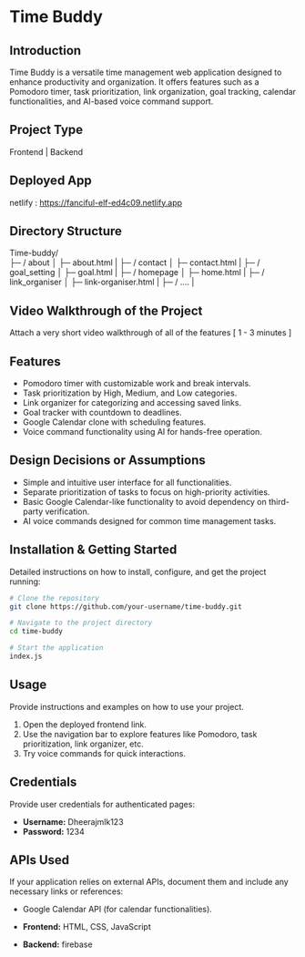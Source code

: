 # Time Buddy

## Introduction

Time Buddy is a versatile time management web application designed to enhance productivity and organization. It offers features such as a Pomodoro timer, task prioritization, link organization, goal tracking, calendar functionalities, and AI-based voice command support.

## Project Type

Frontend | Backend

## Deployed App

netlify : https://fanciful-elf-ed4c09.netlify.app

## Directory Structure

Time-buddy/  
├─ / about
│ ├─ about.html
|
├─ / contact
│ ├─ contact.html
|
├─ / goal_setting
│ ├─ goal.html
|
├─ / homepage
│ ├─ home.html
|
├─ / link_organiser
│ ├─ link-organiser.html
|
├─ / ....
|

## Video Walkthrough of the Project

Attach a very short video walkthrough of all of the features [ 1 - 3 minutes ]

## Features

- Pomodoro timer with customizable work and break intervals.
- Task prioritization by High, Medium, and Low categories.
- Link organizer for categorizing and accessing saved links.
- Goal tracker with countdown to deadlines.
- Google Calendar clone with scheduling features.
- Voice command functionality using AI for hands-free operation.

## Design Decisions or Assumptions

- Simple and intuitive user interface for all functionalities.
- Separate prioritization of tasks to focus on high-priority activities.
- Basic Google Calendar-like functionality to avoid dependency on third-party verification.
- AI voice commands designed for common time management tasks.

## Installation & Getting Started

Detailed instructions on how to install, configure, and get the project running:

```bash
# Clone the repository
git clone https://github.com/your-username/time-buddy.git

# Navigate to the project directory
cd time-buddy

# Start the application
index.js
```

## Usage

Provide instructions and examples on how to use your project.

1. Open the deployed frontend link.
2. Use the navigation bar to explore features like Pomodoro, task prioritization, link organizer, etc.
3. Try voice commands for quick interactions.

## Credentials

Provide user credentials for authenticated pages:

- **Username:** Dheerajmlk123
- **Password:** 1234

## APIs Used

If your application relies on external APIs, document them and include any necessary links or references:

- Google Calendar API (for calendar functionalities).

- **Frontend:** HTML, CSS, JavaScript
- **Backend:** firebase
